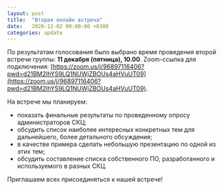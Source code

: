 ```yaml
---
layout: post
title:  "Вторая онлайн встреча"
date:   2020-12-02 00:00:00 +0300
categories: update
---
```


По результатам голосования было выбрано время проведения второй встречи группы: **11 декабря (пятница), 10.00**. Zoom-ссылка для подключения: [https://zoom.us/j/96897116406?pwd=d21BM2lhYS9LQ1NUWjZBOUs4aHVuUT09](https://zoom.us/j/96897116406?pwd=d21BM2lhYS9LQ1NUWjZBOUs4aHVuUT09).

На встрече мы планируем:
- показать финальные результаты по проведенному опросу администраторов СКЦ;
- обсудить список наиболее интересных конкретных тем для дальнейшего, более детального обсуждения;
- в качестве примера сделать небольшую презентацию по одной из этих тем;
- обсудить составление списка собственного ПО, разработанного и используемого в разных СКЦ.

Приглашаем всех присоединяться к нашей встрече!
